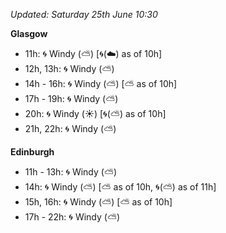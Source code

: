 *Updated: Saturday 25th June 10:30*

**Glasgow**

* 11h: :cyclone: Windy (:partly_sunny:) [:cyclone:(:cloud:) as of 10h]
* 12h, 13h: :cyclone: Windy (:partly_sunny:)
* 14h - 16h: :cyclone: Windy (:partly_sunny:) [:partly_sunny: as of 10h]
* 17h - 19h: :cyclone: Windy (:partly_sunny:)
* 20h: :cyclone: Windy (:sunny:) [:cyclone:(:partly_sunny:) as of 10h]
* 21h, 22h: :cyclone: Windy (:partly_sunny:)

**Edinburgh**

* 11h - 13h: :cyclone: Windy (:partly_sunny:)
* 14h: :cyclone: Windy (:partly_sunny:) [:partly_sunny: as of 10h, :cyclone:(:partly_sunny:) as of 11h]
* 15h, 16h: :cyclone: Windy (:partly_sunny:) [:partly_sunny: as of 10h]
* 17h - 22h: :cyclone: Windy (:partly_sunny:)
